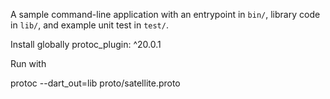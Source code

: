 A sample command-line application with an entrypoint in `bin/`, library code
in `lib/`, and example unit test in `test/`.


Install globally 
protoc_plugin: ^20.0.1

Run with

protoc --dart_out=lib proto/satellite.proto